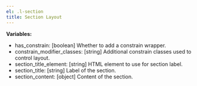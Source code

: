 ```yaml
---
el: .l-section
title: Section Layout
---
```


__Variables:__
* has_constrain: [boolean] Whether to add a constrain wrapper.
* constrain_modifier_classes: [string] Additional constrain classes used to
control layout.
* section_title_element: [string] HTML element to use for section label.
* section_title: [string] Label of the section.
* section_content: [object] Content of the section.
